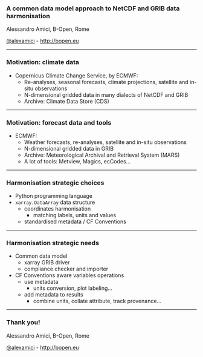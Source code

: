 
### A common data model approach to NetCDF and GRIB data harmonisation

Alessandro Amici, B-Open, Rome

[@alexamici](https://twitter.com/alexamici) - http://bopen.eu

---

### Motivation: climate data

 * Copernicus Climate Change Service, by ECMWF:
   * Re-analyses, seasonal forecasts, climate projections, satellite and in-situ observations
   * N-dimensional gridded data in many dialects of NetCDF and GRIB
   * Archive: Climate Data Store (CDS)

---

### Motivation: forecast data and tools

 * ECMWF:
   * Weather forecasts, re-analyses, satellite and in-situ observations
   * N-dimensional gridded data in GRIB
   * Archive: Meteorological Archival and Retrieval System (MARS)
   * A lot of tools: Metview, Magics, ecCodes...

---

### Harmonisation strategic choices

 * Python programming language
 * `xarray.DataArray` data structure
   * coordinates harmonisation
     * matching labels, units and values
   * standardised metadata / CF Conventions

---

### Harmonisation strategic needs

 * Common data model
   * xarray GRIB driver
   * compliance checker and importer
 * CF Conventions aware variables operations
   * use metadata
     * units conversion, plot labeling...
   * add metadata to results
     * combine units, collate attribute, track provenance...

---

### Thank you!

Alessandro Amici, B-Open, Rome

[@alexamici](https://twitter.com/alexamici) - http://bopen.eu
